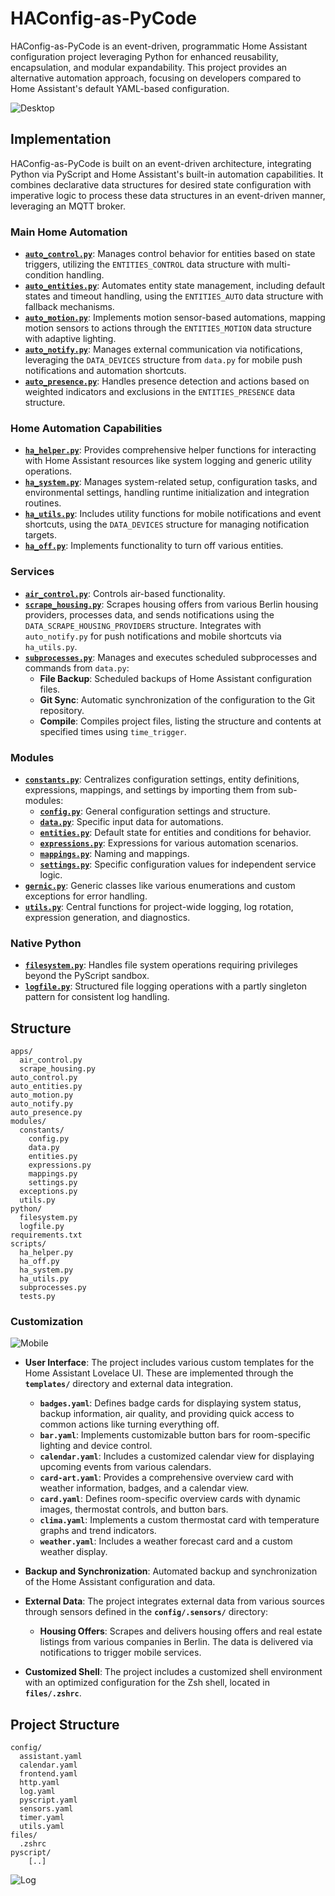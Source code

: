 # HAConfig-as-PyCode

HAConfig-as-PyCode is an event-driven, programmatic Home Assistant configuration project leveraging Python for enhanced reusability, encapsulation, and modular expandability. This project provides an alternative automation approach, focusing on developers compared to Home Assistant's default YAML-based configuration.

![Desktop](www/overview-desktop.png)

## Implementation

HAConfig-as-PyCode is built on an event-driven architecture, integrating Python via PyScript and Home Assistant's built-in automation capabilities. It combines declarative data structures for desired state configuration with imperative logic to process these data structures in an event-driven manner, leveraging an MQTT broker.

### Main Home Automation

- **[`auto_control.py`](pyscript/auto_control.py)**: Manages control behavior for entities based on state triggers, utilizing the `ENTITIES_CONTROL` data structure with multi-condition handling.
- **[`auto_entities.py`](pyscript/auto_entities.py)**: Automates entity state management, including default states and timeout handling, using the `ENTITIES_AUTO` data structure with fallback mechanisms.
- **[`auto_motion.py`](pyscript/auto_motion.py)**: Implements motion sensor-based automations, mapping motion sensors to actions through the `ENTITIES_MOTION` data structure with adaptive lighting.
- **[`auto_notify.py`](pyscript/auto_notify.py)**: Manages external communication via notifications, leveraging the `DATA_DEVICES` structure from `data.py` for mobile push notifications and automation shortcuts.
- **[`auto_presence.py`](pyscript/auto_presence.py)**: Handles presence detection and actions based on weighted indicators and exclusions in the `ENTITIES_PRESENCE` data structure.

### Home Automation Capabilities

- **[`ha_helper.py`](pyscript/scripts/ha_helper.py)**: Provides comprehensive helper functions for interacting with Home Assistant resources like system logging and generic utility operations.
- **[`ha_system.py`](pyscript/scripts/ha_system.py)**: Manages system-related setup, configuration tasks, and environmental settings, handling runtime initialization and integration routines.
- **[`ha_utils.py`](pyscript/scripts/ha_utils.py)**: Includes utility functions for mobile notifications and event shortcuts, using the `DATA_DEVICES` structure for managing notification targets.
- **[`ha_off.py`](pyscript/scripts/ha_off.py)**: Implements functionality to turn off various entities.

### Services

- **[`air_control.py`](pyscript/apps/air_control.py)**: Controls air-based functionality.
- **[`scrape_housing.py`](pyscript/apps/scrape_housing.py)**: Scrapes housing offers from various Berlin housing providers, processes data, and sends notifications using the `DATA_SCRAPE_HOUSING_PROVIDERS` structure. Integrates with `auto_notify.py` for push notifications and mobile shortcuts via `ha_utils.py`.
- **[`subprocesses.py`](pyscript/scripts/subprocesses.py)**: Manages and executes scheduled subprocesses and commands from `data.py`:
  - **File Backup**: Scheduled backups of Home Assistant configuration files.
  - **Git Sync**: Automatic synchronization of the configuration to the Git repository.
  - **Compile**: Compiles project files, listing the structure and contents at specified times using `time_trigger`.

### Modules

- **[`constants.py`](pyscript/modules/constants.py)**: Centralizes configuration settings, entity definitions, expressions, mappings, and settings by importing them from sub-modules:
  - **[`config.py`](pyscript/modules/constants/config.py)**: General configuration settings and structure.
  - **[`data.py`](pyscript/modules/constants/data.py)**: Specific input data for automations.
  - **[`entities.py`](pyscript/modules/constants/entities.py)**: Default state for entities and conditions for behavior.
  - **[`expressions.py`](pyscript/modules/constants/expressions.py)**: Expressions for various automation scenarios.
  - **[`mappings.py`](pyscript/modules/constants/mappings.py)**: Naming and mappings.
  - **[`settings.py`](pyscript/modules/constants/settings.py)**: Specific configuration values for independent service logic.
- **[`gernic.py`](pyscript/modules/generic.py)**: Generic classes like various enumerations and custom exceptions for error handling.
- **[`utils.py`](pyscript/modules/utils.py)**: Central functions for project-wide logging, log rotation, expression generation, and diagnostics.

### Native Python

- **[`filesystem.py`](pyscript/python/filesystem.py)**: Handles file system operations requiring privileges beyond the PyScript sandbox.
- **[`logfile.py`](pyscript/python/logfile.py)**: Structured file logging operations with a partly singleton pattern for consistent log handling.

## Structure

```plaintext
apps/
  air_control.py
  scrape_housing.py
auto_control.py
auto_entities.py
auto_motion.py
auto_notify.py
auto_presence.py
modules/
  constants/
    config.py
    data.py
    entities.py
    expressions.py
    mappings.py
    settings.py
  exceptions.py
  utils.py
python/
  filesystem.py
  logfile.py
requirements.txt
scripts/
  ha_helper.py
  ha_off.py
  ha_system.py
  ha_utils.py
  subprocesses.py
  tests.py
```

### Customization

![Mobile](www/overview-mobile.png)

- **User Interface**: The project includes various custom templates for the Home Assistant Lovelace UI. These are implemented through the **`templates/`** directory and external data integration.

    - **`badges.yaml`**: Defines badge cards for displaying system status, backup information, air quality, and providing quick access to common actions like turning everything off.
    - **`bar.yaml`**: Implements customizable button bars for room-specific lighting and device control.
    - **`calendar.yaml`**: Includes a customized calendar view for displaying upcoming events from various calendars.
    - **`card-art.yaml`**: Provides a comprehensive overview card with weather information, badges, and a calendar view.
    - **`card.yaml`**: Defines room-specific overview cards with dynamic images, thermostat controls, and button bars.
    - **`clima.yaml`**: Implements a custom thermostat card with temperature graphs and trend indicators.
    - **`weather.yaml`**: Includes a weather forecast card and a custom weather display.

- **Backup and Synchronization**: Automated backup and synchronization of the Home Assistant configuration and data.

- **External Data**: The project integrates external data from various sources through sensors defined in the **`config/.sensors/`** directory:
  
  - **Housing Offers**: Scrapes and delivers housing offers and real estate listings from various companies in Berlin. The data is delivered via notifications to trigger mobile services.

- **Customized Shell**: The project includes a customized shell environment with an optimized configuration for the Zsh shell, located in **`files/.zshrc`**.

## Project Structure

```plaintext
config/
  assistant.yaml
  calendar.yaml
  frontend.yaml
  http.yaml
  log.yaml
  pyscript.yaml
  sensors.yaml
  timer.yaml
  utils.yaml
files/
  .zshrc
pyscript/
    [..]
```

![Log](www/example-log.png)
